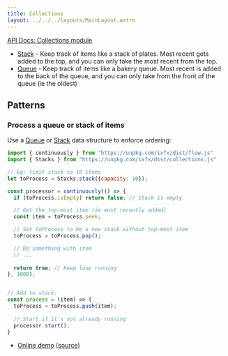 ```yaml
---
title: Collections
layout: ../../../layouts/MainLayout.astro
---
```


[API Docs: Collections module](https://clinth.github.io/ixfx/modules/Collections.html)

* [Stack](./stack) - Keep track of items like a stack of plates. Most recent gets added to the top, and you can only take the most recent from the top.
* [Queue](./queue) - Keep track of items like a bakery queue. Most recent is added to the back of the queue, and you can only take from the front of the queue (ie the oldest)

## Patterns

<a name="jobQueue"></a>

### Process a queue or stack of items

Use a [Queue](./queue) or [Stack](./stack) data structure to enforce ordering:

```js
import { continuously } from "https://unpkg.com/ixfx/dist/flow.js"
import { Stacks } from "https://unpkg.com/ixfx/dist/collections.js"

// Eg: limit stack to 10 items
let toProcess = Stacks.stack({capacity: 10});

const processor = continuously(() => {
  if (toProcess.isEmpty) return false; // Stack is empty

  // Get the top-most item (ie most recently added)
  const item = toProcess.peek;

  // Set toProcess to be a new stack without top-most item
  toProcess = toProcess.pop();

  // Do something with item
  // ...
  
  return true; // Keep loop running
}, 1000);


// Add to stack:
const process = (item) => {
  toProcess = toProcess.push(item);
  
  // Start if it's not already running
  processor.start();
}
```

* [Online demo](https://clinth.github.io/ixfx-demos/flow/) ([source](https://github.com/ClintH/ixfx-demos/tree/main/flow/list-async))

